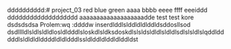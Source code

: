 dddddddddd:# project_03
red
blue
green
aaaa
bbbb
eeee
ffff
eeeiddd
ddddddddddddddddddd
aaaaaaaaaaaaaaaaaaadde
test test
kore dsdsdsdsa
Prolem:wq
:ddddw
inserdlddlslddldldlddldsddosllsod
dsdlllldlsldlsldldlosldldddlsloskdlsldksdoskdlslsldsldldlsldldlsdlslsldlslqddldddddlsldldldlddddldldldddlssldlddldlddldlddldst
